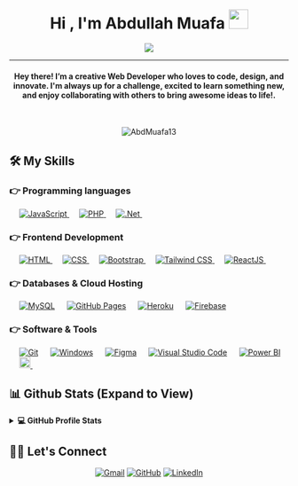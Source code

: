 <!--
**AbdMuafa13/AbdMuafa13** is a ✨ _special_ ✨ repository because its `README.md` (this file) appears on your GitHub profile.
### Hi there 👋
Here are some ideas to get you started:

- 🔭 I’m currently working on ...
- 🌱 I’m currently learning ...
- 👯 I’m looking to collaborate on ...
- 🤔 I’m looking for help with ...
- 💬 Ask me about ...
- 📫 How to reach me: ...
- 😄 Pronouns: ...
- ⚡ Fun fact: ...
-->

<h1 align="center">Hi , I'm Abdullah Muafa <img src="https://media.giphy.com/media/hvRJCLFzcasrR4ia7z/giphy.gif" width="35"></h1>
<p align="center">
 <a href="https://github.com/DenverCoder1/readme-typing-svg"><img src="https://readme-typing-svg.herokuapp.com/?lines=Web+Developer;Back%20End%20|%20Front%20End%20|%20UI/UX;Always%20Learning%20New%20Things&center=true&width=500&height=50&font=georgia"></a>
</p>
<hr/>
<h4 align="center">Hey there! I’m a creative Web Developer who loves to code, design, and innovate.
I'm always up for a challenge, excited to learn something new, and enjoy collaborating with others to bring awesome ideas to life!.</h4>
<br>
<p align="center"> <img src="https://komarev.com/ghpvc/?username=AbdMuafa13&label=Muafa's%20Profile%20Views%20&color=dc143c&style=plastic" alt="AbdMuafa13" /> </p>

## 🛠️ My Skills

### 👉 Programming languages

<p align="left"> 
  &emsp;
  <a href="https://developer.mozilla.org/en-US/docs/Web/JavaScript" target="_blank"> 
     <img alt="JavaScript" src="https://img.shields.io/badge/JavaScript%20-%23F7DF1E.svg?logo=javascript&logoColor=black">
   </a>
  &emsp;
  <a href="https://www.php.net/">
    <img alt="PHP" src="https://img.shields.io/badge/PHP-%23777BB4.svg?logo=php&logoColor=white"/>
  </a>
  &emsp;
  <a href="https://dotnet.microsoft.com/id-id/learn/dotnet/what-is-dotnet">
    <img alt=".Net" src="https://img.shields.io/badge/.Net-%23777BB4.svg?logo=dotnet&logoColor=white"/>
  </a>
  &emsp; 
</p>

### 👉 Frontend Development

<p align="left"> 
  &emsp; 
  <a href="https://www.w3.org/html/" target="_blank"> 
   <img alt="HTML" src="https://img.shields.io/badge/HTML5%20-%23E34F26.svg?logo=html5&logoColor=white">
  </a>   
  &emsp;
  <a href="https://www.w3schools.com/css/" target="_blank">
    <img alt="CSS" src="https://img.shields.io/badge/CSS%203-%231572B6.svg?logo=css&logoColor=white">
  </a> 
  &emsp;
  <a href="https://getbootstrap.com" target="_blank"> 
    <img alt="Bootstrap" src="https://img.shields.io/badge/Bootstrap-%23563D7C.svg?style=flat&logo=bootstrap&logoColor=white"/>
  </a>
  &emsp;
  <a href="https://tailwindcss.com/" target="_blank"> 
    <img alt="Tailwind CSS" src="https://img.shields.io/badge/TailwindCSS-06B6D4.svg?style=flat&logo=tailwindcss&logoColor=white"/>
  </a>
  &emsp;
  <a href="https://reactjs.org/" target="_blank"> 
    <img alt="ReactJS" src="https://img.shields.io/badge/ReactJS-%231572B6.svg?style=flat&logo=react&logoColor=white"/>
  </a>
&emsp; 
</p>

### 👉 Databases & Cloud Hosting

<p align="left">
  &emsp;
    <a href="https://www.mysql.com/"><img alt="MySQL" src="https://img.shields.io/badge/MySQL-0078d7?style=flat&logo=mysql&logoColor=white"></a>
  &emsp;
    <a href="https://www.github.com"><img alt="GitHub Pages" src="https://img.shields.io/badge/GitHub%20Pages-%23327FC7.svg?style=flat&logo=github&logoColor=white"></a>
  &emsp;
    <a href="https://www.heroku.com/"><img alt="Heroku" src="https://img.shields.io/badge/Heroku%20-%23430098.svg?logo=heroku&logoColor=white"></a>  
  &emsp;
    <a href="https://firebase.google.com/"><img alt="Firebase" src ="https://img.shields.io/badge/Firebase-ffca28?style=flate&logo=firebase&logoColor=black"></a>
 &emsp; 
</p>

### 👉 Software & Tools

<p>
  &emsp;
    <a href="#"><img alt="Git" src="https://img.shields.io/badge/Git%20-%23F05033.svg?logo=git&logoColor=white"></a>
  &emsp;
    <a href="#"><img alt="Windows" src="https://img.shields.io/badge/Windows-07405E?style=flat&logo=windows&logoColor=white"></a>
  &emsp;
    <a href="#"><img alt="Figma" src="https://img.shields.io/badge/Figma%20-009688.svg?logo=figma&logoColor=white"></a>
  &emsp;
    <a href="#"><img alt="Visual Studio Code" src="https://img.shields.io/badge/Visual%20Studio%20Code-0078d7.svg?logo=visualstudio&logoColor=white"></a>
 &emsp;
    <a href="#"><img alt="Power BI" src="https://img.shields.io/badge/Power%20BI-F2C811.svg?logo=microstrategy&logoColor=black"></a>
 &emsp;
    <a href="#">
      <img alt="SharePoint" src="https://img.shields.io/badge/SharePoint-0078D4.svg" height="20">
    </a>
 &emsp;

</p>

## 📊 Github Stats (Expand to View)

<details> 
  <summary><b>💻 GitHub Profile Stats</b></summary>
  <br/>
  <p align="center">
    <a href="https://github.com/AbdMuafa13"><img align="center" src="https://github-readme-stats.vercel.app/api?username=abdmuafa13&show_icons=true&locale=en&theme=algolia" alt="abdmuafa13" height="192px"/></a>
	</p>
	<p  align="center">
	  <img src="https://github-readme-stats.vercel.app/api/top-langs?username=abdmuafa13&show_icons=true&locale=en&layout=compact&theme=algolia" alt="abdmuafa13" height="192px"/>
	</p>
  <br/>
  </p>
</details>

## 🙋‍♀️ Let's Connect

<p align="center">
<!--   <a href="https://candida-noronha.web.app/"><img src="https://img.icons8.com/bubbles/50/000000/web.png" alt="Website"/></a> -->
	<a href="mailto:abdmuafa@gmail.com"><img src="https://img.icons8.com/bubbles/50/000000/gmail.png" alt="Gmail"/></a>
	<a href="https://github.com/AbdMuafa13"><img src="https://img.icons8.com/bubbles/50/000000/github.png" alt="GitHub"/></a>
	<a href="https://www.linkedin.com/in/abdullah-muafa/"><img src="https://img.icons8.com/bubbles/50/000000/linkedin.png" alt="LinkedIn"/></a>
</p>
